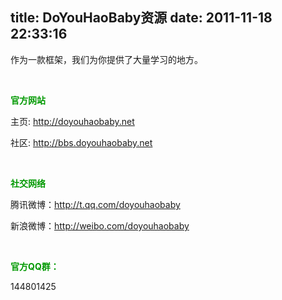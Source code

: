 title: DoYouHaoBaby资源
date: 2011-11-18 22:33:16
---

<p>
	作为一款框架，我们为你提供了大量学习的地方。
</p>
<p>
	&nbsp;
</p>
<p>
	<strong><span style="color:#009900;">官方网站</span></strong>
</p>
<p>
	主页: <a href="http://doyouhaobaby.net/">http://doyouhaobaby.net</a> 
</p>
<p>
	社区: <a href="http://bbs.doyouhaobaby.net/">http://bbs.doyouhaobaby.net</a> 
</p>
<p>
	&nbsp;
</p>
<p>
	<strong><span style="color:#009900;">社交网络</span></strong>
</p>
<p>
	腾讯微博：<a href="http://t.qq.com/doyouhaobaby">http://t.qq.com/doyouhaobaby</a>
</p>
<p>
	新浪微博：<a href="http://weibo.com/doyouhaobaby">http://weibo.com/doyouhaobaby</a>
</p>
<p>
	&nbsp;
</p>
<p>
	<strong><span style="color:#009900;">官方QQ群：</span></strong>
</p>
<p>
	144801425
</p>
<p>
	&nbsp;
</p>
<p>
	&nbsp;
</p>